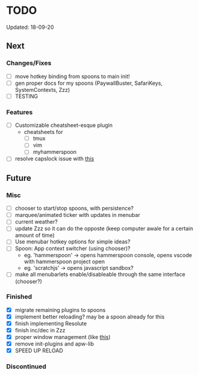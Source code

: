 # TODO

Updated: 18-09-20

## Next

### Changes/Fixes

* [ ] move hotkey binding from spoons to main init!
* [ ] gen proper docs for my spoons (PaywallBuster, SafariKeys, SystemContexts, Zzz)
* [ ] TESTING

### Features

* [ ] Customizable cheatsheet-esque plugin
    * cheatsheets for
        * [ ] tmux
        * [ ] vim
        * [ ] myhammerspoon
* [ ] resolve capslock issue with [this](https://gist.github.com/townewgokgok/f2161047b790a2984e438471f383010e)

## Future

### Misc

* [ ] chooser to start/stop spoons, with persistence?
* [ ] marquee/animated ticker with updates in menubar
* [ ] current weather?
* [ ] update Zzz so it can do the opposte (keep computer awale for a certain amount of time)
* [ ] Use menubar hotkey options for simple ideas?
* [ ] Spoon: App context switcher (using chooser)?
    * eg. 'hammerspoon' -> opens hammerspoon console, opens vscode with hammerspoon project open
    * eg. 'scratchjs' -> opens javascript sandbox?   
* [ ] make all menubarlets enable/disableable through the same interface (chooser?)

### Finished

* [x] migrate remaining plugins to spoons
* [x] implement better reloading? may be a spoon already for this
* [x] finish implementing Resolute
* [x] finish inc/dec in Zzz
* [x] proper window management (like [this](https://github.com/binesiyu/hammerspoon/blob/c47456e6d1eef0b161fe6784cab9a648eab83b51/ws.lua))
* [x] remove init-plugins and apw-lib
* [x] SPEED UP RELOAD

### Discontinued